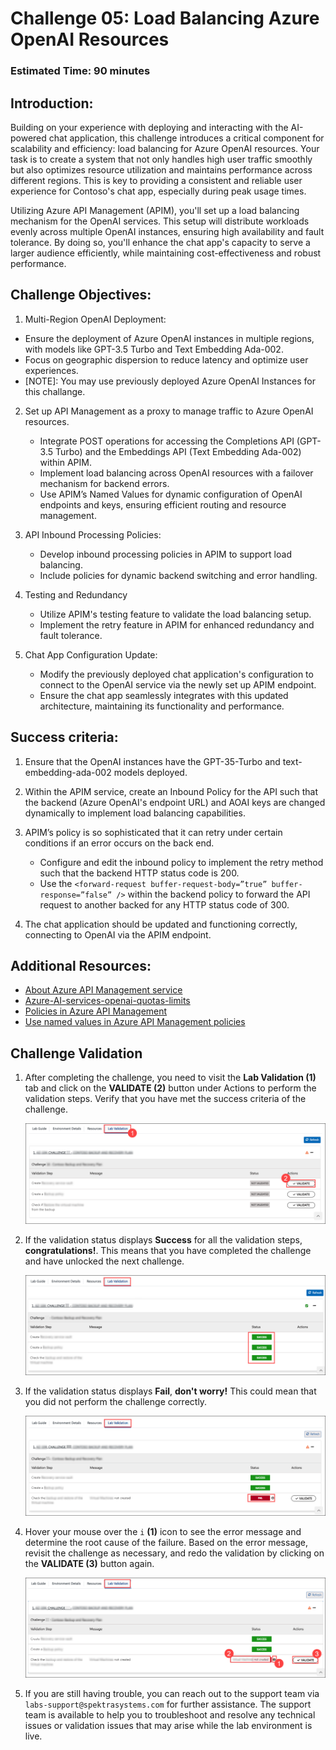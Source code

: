 # Challenge 05: Load Balancing Azure OpenAI Resources

### Estimated Time: 90 minutes

## Introduction:

Building on your experience with deploying and interacting with the AI-powered chat application, this challenge introduces a critical component for scalability and efficiency: load balancing for Azure OpenAI resources. Your task is to create a system that not only handles high user traffic smoothly but also optimizes resource utilization and maintains performance across different regions. This is key to providing a consistent and reliable user experience for Contoso's chat app, especially during peak usage times.


Utilizing Azure API Management (APIM), you'll set up a load balancing mechanism for the OpenAI services. This setup will distribute workloads evenly across multiple OpenAI instances, ensuring high availability and fault tolerance. By doing so, you'll enhance the chat app's capacity to serve a larger audience efficiently, while maintaining cost-effectiveness and robust performance.



## Challenge Objectives:


1. Multi-Region OpenAI Deployment:
- Ensure the deployment of Azure OpenAI instances in multiple regions, with models like GPT-3.5 Turbo and Text Embedding Ada-002.
- Focus on geographic dispersion to reduce latency and optimize user experiences.
- [NOTE]: You may use previously deployed Azure OpenAI Instances for this challange. 

   
2. Set up API Management as a proxy to manage traffic to Azure OpenAI resources.
    - Integrate POST operations for accessing the Completions API (GPT-3.5 Turbo) and the Embeddings API (Text Embedding Ada-002) within APIM.
    - Implement load balancing across OpenAI resources with a failover mechanism for backend errors.
    - Use APIM’s Named Values for dynamic configuration of OpenAI endpoints and keys, ensuring efficient routing and resource management.

3. API Inbound Processing Policies:
    - Develop inbound processing policies in APIM to support load balancing.
    - Include policies for dynamic backend switching and error handling.
4. Testing and Redundancy
    - Utilize APIM's testing feature to validate the load balancing setup.
    - Implement the retry feature in APIM for enhanced redundancy and fault tolerance.
5. Chat App Configuration Update:
    - Modify the previously deployed chat application's configuration to connect to the OpenAI service via the newly set up APIM endpoint.
    - Ensure the chat app seamlessly integrates with this updated architecture, maintaining its functionality and performance.

## Success criteria:

1. Ensure that the OpenAI instances have the GPT-35-Turbo and text-embedding-ada-002 models deployed.

2. Within the APIM service, create an Inbound Policy for the API such that the backend (Azure OpenAI's endpoint URL) and AOAI keys are changed dynamically to implement load balancing capabilities.

3. APIM’s policy is so sophisticated that it can retry under certain conditions if an error occurs on the back end.
    - Configure and edit the inbound policy to implement the retry method such that the backend HTTP status code is 200.
    - Use the `<forward-request buffer-request-body=”true” buffer-response=”false” />` within the backend policy to forward the API request to another backed for any HTTP status code of 300.
  
4. The chat application should be updated and functioning correctly, connecting to OpenAI via the APIM endpoint.


## Additional Resources:

- [About Azure API Management service](https://learn.microsoft.com/en-us/azure/api-management/api-management-key-concepts)
- [Azure-AI-services-openai-quotas-limits](https://learn.microsoft.com/en-us/azure/ai-services/openai/quotas-limits)
- [Policies in Azure API Management](https://learn.microsoft.com/en-us/azure/api-management/api-management-howto-policies)
- [Use named values in Azure API Management policies](https://learn.microsoft.com/en-us/azure/api-management/api-management-howto-properties?tabs=azure-portal)

## Challenge Validation
 
1. After completing the challenge, you need to visit the **Lab Validation (1)** tab and click on the **VALIDATE (2)** button under Actions to perform the validation steps. Verify that you have met the success criteria of the challenge. 
 
    ![](../media/validate01.png "Validation")
 
1. If the validation status displays **Success** for all the validation steps, **congratulations!**. This means that you have completed the challenge and have unlocked the next challenge.
 
     ![](../media/validate02.png "Validation")

1. If the validation status displays **Fail**, **don't worry!** This could mean that you did not perform the challenge correctly.
 
     ![](../media/validate03.png "Validation")
 
1. Hover your mouse over the `i` **(1)** icon to see the error message and determine the root cause of the failure. Based on the error message, revisit the challenge as necessary, and redo the validation by clicking on the **VALIDATE (3)** button again.

   ![](../media/validate04.png "Validation")
 
1. If you are still having trouble, you can reach out to the support team via `labs-support@spektrasystems.com` for further assistance. The support team is available to help you to troubleshoot and resolve any technical issues or validation issues that may arise while the lab environment is live.
